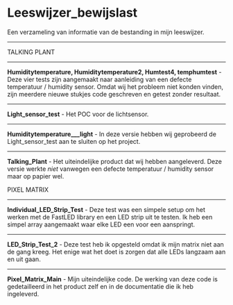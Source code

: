 # Leeswijzer_bewijslast
Een verzameling van informatie van de bestanding in mijn leeswijzer. 
_____________________________________________________________

TALKING PLANT
_____________________________________________________________
**Humiditytemperature, Humiditytemperature2, Humtest4, temphumtest** - 
Deze vier tests zijn aangemaakt naar aanleiding van een defecte temperatuur / humidity sensor. Omdat wij het probleem niet konden vinden, zijn meerdere nieuwe stukjes code geschreven en getest zonder resultaat. 
_____________________________________________________________
**Light_sensor_test** - 
Het POC voor de lichtsensor. 
_____________________________________________________________
**Humiditytemperature___light** - 
In deze versie hebben wij geprobeerd de Light_sensor_test aan te sluiten op het project. 
_____________________________________________________________
**Talking_Plant** - 
Het uiteindelijke product dat wij hebben aangeleverd. Deze versie werkte *niet* vanwegen een defecte temperatuur / humidity sensor maar op papier wel. 

PIXEL MATRIX
_____________________________________________________________
**Individual_LED_Strip_Test** - 
Deze test was een simpele setup om het werken met de FastLED library en een LED strip uit te testen. Ik heb een simpel array aangemaakt waar elke LED een voor een aanspringt. 
_____________________________________________________________
**LED_Strip_Test_2** - 
Deze test heb ik opgesteld omdat ik mijn matrix niet aan de gang kreeg. Het enige wat het doet is zorgen dat alle LEDs langzaam aan en uit gaan. 
_____________________________________________________________
**Pixel_Matrix_Main** -
Mijn uiteindelijke code. De werking van deze code is gedetailleerd in het product zelf en in de documentatie die ik heb ingeleverd.

